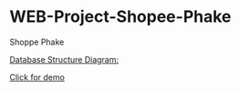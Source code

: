 # WEB-Project-Shopee-Phake
Shoppe Phake

<a href="https://dbdiagram.io/d/62886fe4f040f104c16c2b8a">Database Structure Diagram:</a>

<a href="https://www.youtube.com/watch?v=7f-CwH-3Vb0">Click for demo</a>
